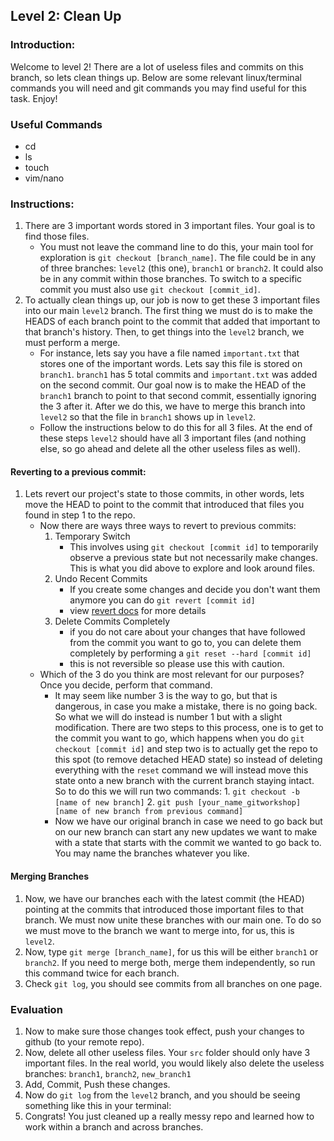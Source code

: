 ## Level 2: Clean Up

### Introduction:
Welcome to level 2! There are a lot of useless files and commits on this branch, so lets clean things up. Below are some relevant linux/terminal commands you will need and git commands you may find useful for this task. Enjoy!  

### Useful Commands
   - cd 
   - ls
   - touch 
   - vim/nano

### Instructions:

1. There are 3 important words stored in 3 important files. Your goal is to find those files.
   - You must not leave the command line to do this, your main tool for exploration is `git checkout [branch_name]`. The file could be in any of three branches: `level2` (this one), `branch1` or `branch2`. It could also be in any commit within those branches. To switch to a specific commit you must also use `git checkout [commit_id]`. 
2. To actually clean things up, our job is now to get these 3 important files into our main `level2` branch. The first thing we must do is to make the HEADS of each branch point to the commit that added that important to that branch's history. Then, to get things into the `level2` branch, we must perform a merge. 
   - For instance, lets say you have a file named `important.txt` that stores one of the important words. Lets say this file is stored on `branch1`. `branch1` has 5 total commits and `important.txt` was added on the second commit. Our goal now is to make the HEAD of the `branch1` branch to point to that second commit, essentially ignoring the 3 after it. After we do this, we have to merge this branch into `level2` so that the file in `branch1` shows up in `level2`. 
   - Follow the instructions below to do this for all 3 files. At the end of these steps `level2` should have all 3 important files (and nothing else, so go ahead and delete all the other useless files as well). 

#### Reverting to a previous commit: 
1. Lets revert our project's state to those commits, in other words, lets move the HEAD to point to the commit that introduced that files you found in step 1 to the repo.
   - Now there are ways three ways to revert to previous commits:
     1. Temporary Switch
        - This involves using `git checkout [commit id]` to temporarily observe a previous state but not necessarily make changes. This is what you did above to explore and look around files. 
     2. Undo Recent Commits
        - If you create some changes and decide you don't want them anymore you can do `git revert [commit id]`
        - view [revert docs](https://git-scm.com/docs/git-revert) for more details
     3. Delete Commits Completely
        - if you do not care about your changes that have followed from the commit you want to go to, you can delete them completely by performing a `git reset --hard [commit id]`
        - this is not reversible so please use this with caution.
   - Which of the 3 do you think are most relevant for our purposes? Once you decide, perform that command.  
     - It may seem like number 3 is the way to go, but that is dangerous, in case you make a mistake, there is no going back. So what we will do instead is number 1 but with a slight modification. There are two steps to this process, one is to get to the commit you want to go, which happens when you do `git checkout [commit id]` and step two is to actually get the repo to this spot (to remove detached HEAD state) so instead of deleting everything with the `reset` command we will instead move this state onto a new branch with the current branch staying intact. So to do this we will run two commands: 1. `git checkout -b [name of new branch]` 2. `git push [your_name_gitworkshop] [name of new branch from previous command]`  
      - Now we have our original branch in case we need to go back but on our new branch can start any new updates we want to make with a state that starts with the commit we wanted to go back to. You may name the branches whatever you like.

#### Merging Branches 
1. Now, we have our branches each with the latest commit (the HEAD) pointing at the commits that introduced those important files to that branch. We must now unite these branches with our main one. To do so we must move to the branch we want to merge into, for us, this is `level2`. 
2. Now, type `git merge [branch_name]`, for us this will be either `branch1` or `branch2`. If you need to merge both, merge them independently, so run this command twice for each branch. 
3. Check `git log`, you should see commits from all branches on one page. 

### Evaluation
1. Now to make sure those changes took effect, push your changes to github (to your remote repo).
2. Now, delete all other useless files. Your `src` folder should only have 3 important files. In the real world, you would likely also delete the useless branches: `branch1`, `branch2`, `new_branch1`
3. Add, Commit, Push these changes. 
4. Now do `git log` from the `level2` branch, and you should be seeing something like this in your terminal:
5. Congrats! You just cleaned up a really messy repo and learned how to work within a branch and across branches. 
